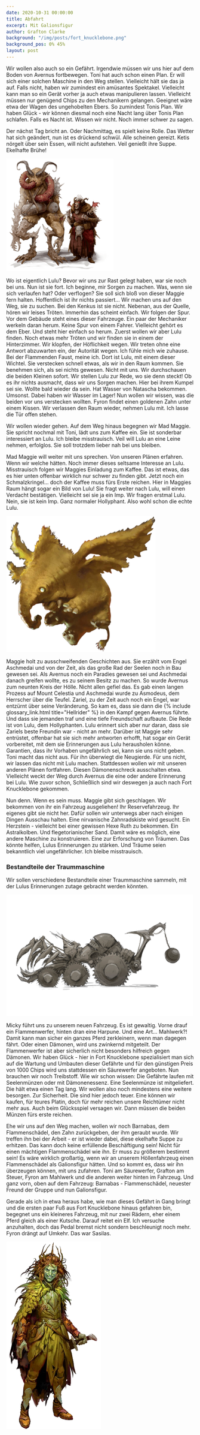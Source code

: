 ```yaml
---
date: 2020-10-31 00:00:00
title: Abfahrt
excerpt: Mit Galionsfigur
author: Grafton Clarke
background: "/img/posts/fort_knucklebone.png"
background_pos: 0% 45%
layout: post
---
```


Wir wollen also auch so ein Gefährt. Irgendwie müssen wir uns hier auf dem
Boden von Avernus fortbewegen. Toni hat auch schon einen Plan. Er will sich
einer solchen Maschine in den Weg stellen. Vielleicht hält sie das ja auf.
Falls nicht, haben wir zumindest ein amüsantes Spektakel. Vielleicht kann man
so ein Gerät vorher ja auch etwas manipulieren lassen. Vielleicht müssen nur
genügend Chips zu den Mechanikern gelangen. Geeignet wäre etwa der Wagen des
ungehobelten Ebers. So zumindest Tonis Plan. Wir haben Glück - wir können
diesmal noch eine Nacht lang über Tonis Plan schlafen. Falls es Nacht ist.
Wissen wir nicht. Noch immer schwer zu sagen.

Der nächst Tag bricht an. Oder Nachmittag, es spielt keine Rolle. Das Wetter
hat sich geändert, nun ist es drückend schwül. Alle scheinen gereizt. Ketis
nörgelt über sein Essen, will nicht aufstehen. Veil genießt ihre Suppe.
Ekelhafte Brühe!

![Maggie und Mickey](/img/posts/maggie_mickey.png)

Wo ist eigentlich Lulu? Bevor wir uns zur Rast gelegt haben, war sie noch bei
uns. Nun ist sie fort. Ich beginne, mir Sorgen zu machen. Was, wenn sie sich
verlaufen hat? Oder verflogen? Sie soll sich bloß von dieser Maggie fern
halten. Hoffentlich ist ihr nichts passiert… Wir machen uns auf den Weg, sie zu
suchen. Bei den Kenkus ist sie nicht. Nebenan, aus der Quelle, hören wir leises
Tröten. Immerhin das scheint einfach. Wir folgen der Spur. Vor dem Gebäude
steht eines dieser Fahrzeuge. Ein paar der Mechaniker werkeln daran herum.
Keine Spur von einem Fahrer. Vielleicht gehört es dem Eber. Und steht hier
einfach so herum. Zuerst wollen wir aber Lulu finden. Noch etwas mehr Tröten
und wir finden sie in einem der Hinterzimmer. Wir klopfen, der Höflichkeit
wegen. Wir treten ohne eine Antwort abzuwarten ein, der Autorität wegen. Ich
fühle mich wie zuhause. Bei der Flammenden Faust, meine ich. Dort ist Lulu, mit
einem dieser Wichtel. Sie verstecken schnell etwas, als wir in den Raum kommen.
Sie benehmen sich, als sei nichts gewesen. Nicht mit uns. Wir durchschauen die
beiden Kleinen sofort. Wir stellen Lulu zur Rede, wo sie denn steckt! Ob es ihr
nichts ausmacht, dass wir uns Sorgen machen. Hier bei ihrem Kumpel sei sie.
Wollte bald wieder da sein. Hat Wasser von Natascha bekommen. Umsonst. Dabei
haben wir Wasser im Lager! Nun wollen wir wissen, was die beiden vor uns
verstecken wollten. Fyron findet einen goldenen Zahn unter einem Kissen. Wir
verlassen den Raum wieder, nehmen Lulu mit. Ich lasse die Tür offen stehen. 

Wir wollen wieder gehen. Auf dem Weg hinaus begegnen wir Mad Maggie. Sie
spricht nochmal mit Toni, lädt uns zum Kaffee ein. Sie ist sonderbar
interessiert an Lulu. Ich bleibe misstrauisch. Veil will Lulu an eine Leine
nehmen, erfolglos. Sie soll trotzdem lieber nah bei uns bleiben.

Mad Maggie will weiter mit uns sprechen. Von unseren Plänen erfahren. Wenn wir
welche hätten. Noch immer dieses seltsame Interesse an Lulu. Misstrauisch
folgen wir Maggies Einladung zum Kaffee. Das ist etwas, das es hier unten
offenbar wirklich nur schwer zu finden gibt. Jetzt noch ein Schmalzkringel…
doch der Kaffee muss fürs Erste reichen. Hier in Maggies Raum hängt sogar ein
Bild von Lulu! Sie fragt weiter nach Lulu, will einen Verdacht bestätigen.
Vielleicht sei sie ja ein Imp. Wir fragen erstmal Lulu. Nein, sie ist kein Imp.
Ganz normaler Hollyphant. Also wohl schon die echte Lulu.

![Lulu](/img/posts/lulu.png)

Maggie holt zu ausschweifenden Geschichten aus. Sie erzählt vom Engel Aschmedai
und von der Zeit, als das große Rad der Seelen noch in Bau gewesen sei. Als
Avernus noch ein Paradies gewesen sei und Aschmedai danach greifen wollte, es
zu seinem Besitz zu machen. So wurde Avernus zum neunten Kreis der Hölle. Nicht
allen gefiel das. Es gab einen langen Prozess auf Mount Celestia und Aschmedai
wurde zu Asmodeus, dem Herrscher über die Teufel. Zariel, zu der Zeit auch noch
ein Engel, war entzürnt über seine Veränderung. So kam es, dass sie dann die {%
include glossary_link.html title="Hellrider" %} in den Kampf gegen Avernus
führte. Und dass sie jemanden traf und eine tiefe Freundschaft aufbaute. Die
Rede ist von Lulu, dem Hollyphanten. Lulu erinnert sich aber nur daran, dass sie
Zariels beste Freundin war - nicht an mehr. Darüber ist Maggie sehr entrüstet,
offenbar hat sie sich mehr antworten erhofft, hat sogar ein Gerät vorbereitet,
mit dem sie Erinnerungen aus Lulu herausholen könne. Garantien, dass ihr
Vorhaben ungefährlich sei, kann sie uns nicht geben. Toni macht das nicht aus.
Für ihn überwiegt die Neugierde. Für uns nicht, wir lassen das nicht  mit Lulu
machen. Stattdessen wollen wir mit unseren anderen Plänen fortfahren. Diesen
Dämonenschreck ausschalten etwa. Vielleicht weckt der Weg durch Avernus die
eine oder andere Erinnerung bei Lulu. Wie zuvor schon, Schließlich sind wir
deswegen ja auch nach Fort Knucklebone gekommen.

Nun denn. Wenn es sein muss. Maggie gibt sich geschlagen. Wir bekommen von ihr
ein Fahrzeug ausgeliehen! Ihr Reservefahrzeug. Ihr eigenes gibt sie nicht her.
Dafür sollen wir unterwegs aber nach einigen Dingen Ausschau halten. Eine
nirvanische Zahnradskiste wird gesucht. Ein Herzstein - vielleicht bei einer
gewissen Hexe Ruth zu bekommen. Ein Astralkolben. Und flegetorianischer Sand.
Damit wäre es möglich, eine andere Maschine zu konstruieren. Eine zur Erforschung
von Träumen. Das könnte helfen, Lulus Erinnerungen zu stärken. Und Träume seien
bekanntlich viel ungefährlicher. Ich bleibe misstrauisch.

<div class="infobox quest">
<h3>Bestandteile der Traummaschine</h3>
<p>Wir sollen verschiedene Bestandteile einer Traummaschine sammeln, mit der Lulus
Erinnerungen zutage gebracht werden könnten.</p>
</div>

![War Machine](/img/posts/warmachine.png)

Micky führt uns zu unserem neuen Fahrzeug. Es ist gewaltig. Vorne drauf ein
Flammenwerfer, hinten dran eine Harpune. Und eine Art… Mahlwerk?! Damit kann
man sicher ein ganzes Pferd zerkleinern, wenn man dagegen fährt. Oder einen
Dämonen, wird uns zwinkernd mitgeteilt. Der Flammenwerfer ist aber sicherlich
nicht besonders hilfreich gegen Dämonen. Wir haben Glück - hier in Fort
Knucklebone spezialisiert man sich auf die Wartung und Umbauten dieser Gefährte
und für den günstigen Preis von 1000 Chips wird uns stattdessen ein Säurewerfer
angeboten. Nun brauchen wir noch Treibstoff. Wie wir schon wissen: Die Gefährte
laufen mit Seelenmünzen oder mit Dämonenessenz. Eine Seelenmünze ist
mitgeliefert. Die hält etwa einen Tag lang. Wir wollen also noch mindestens
eine weitere besorgen. Zur Sicherheit. Die sind hier jedoch teuer. Eine können
wir kaufen, für teures Platin, doch für mehr reichen unsere Reichtümer nicht
mehr aus. Auch beim Glücksspiel versagen wir. Dann müssen die beiden Münzen
fürs erste reichen. 

Ehe wir uns auf den Weg machen, wollen wir noch Barnabas, dem Flammenschädel,
den Zahn zurückgeben, der ihm geraubt wurde. Wir treffen ihn bei der Arbeit -
er ist wieder dabei, diese ekelhafte Suppe zu erhitzen. Das kann doch keine
erfüllende Beschäftigung sein! Nicht für einen mächtigen Flammenschädel wie
ihn. Er muss zu größerem bestimmt sein! Es wäre wirklich großartig, wenn wir an
unserem Höllenfahrzeug einen Flammenschädel als Galionsfigur hätten. Und so
kommt es, dass wir ihn überzeugen können, mit uns zufahren. Toni am
Säurewerfer, Grafton am Steuer, Fyron am Mahlwerk und die anderen weiter hinten
im Fahrzeug. Und ganz vorn, oben auf dem Fahrzeug: Barnabas - Flammenschädel,
neuester Freund der Gruppe und nun Galionsfigur.

Gerade als ich in etwa heraus habe, wie man dieses Gefährt in Gang bringt und
die ersten paar Fuß aus Fort Knucklebone hinaus gefahren bin, begegnet uns ein
kleineres Fahrzeug, mit nur zwei Rädern, eher einem Pferd gleich als einer
Kutsche. Darauf reitet ein Elf. Ich versuche anzuhalten, doch das Pedal bremst
nicht sondern beschleunigt noch mehr. Fyron drängt auf Umkehr. Das war Sasilas.

![Sasilas](/img/posts/sasilas.png)
